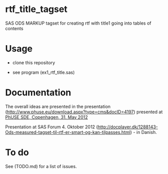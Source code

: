 # rtf_title_tagset

SAS ODS MARKUP tagset for creating rtf with title1 going into tables of contents

# Usage

- clone this repository

- see program (ex1_rtf_title.sas)

# Documentation

The overall ideas are presented in the presentation (http://www.phuse.eu/download.aspx?type=cms&docID=4197) presented at [PhUSE SDE, Copenhagen, 31. May 2012](http://www.phuse.eu/sdedenmark2012.aspx)

Presentation at SAS Forum 4. Oktober 2012 (http://docplayer.dk/1288143-Ods-measured-tagset-til-rtf-er-smart-og-kan-tilpasses.html) - in Danish.

# To do

See (TODO.md) for a list of issues.




